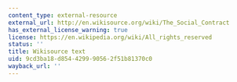 ```yaml
---
content_type: external-resource
external_url: http://en.wikisource.org/wiki/The_Social_Contract
has_external_license_warning: true
license: https://en.wikipedia.org/wiki/All_rights_reserved
status: ''
title: Wikisource text
uid: 9cd3ba18-d854-4299-9056-2f51b81370c0
wayback_url: ''
---
```

